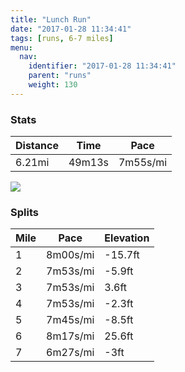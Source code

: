 ```yaml
---
title: "Lunch Run"
date: "2017-01-28 11:34:41"
tags: [runs, 6-7 miles]
menu:
  nav:
    identifier: "2017-01-28 11:34:41"
    parent: "runs"
    weight: 130
---
```


### Stats

| Distance | Time | Pace |
|----------|------|------|
|6.21mi|49m13s|7m55s/mi|

<img src='https://maps.googleapis.com/maps/api/staticmap?maptype=roadmap&path=enc:oyjeIxfvLoJyB{@|Iu@vf@rBjAiA~BbC`N_@bEpAZ`LnU|@vL|BvG~KvGpKlTzEnQtGlm@Odf@yA`\dAv\zGtYxN`SqO_TiHy]{@_ZlCwZaAkp@l@fB{Gag@oGoUsJkO}Di@eEyEsF{XgE{G_IuW_@wHlAcAcBu@t@aCc@qLtA}_@dHgA&key=AIzaSyC1MId7bFpkLXNAaYhBSTb8jLyiSqzbDtM&size=800x800&markers=color:yellow|label:S|53.4724,-2.24893&markers=color:green|label:F|53.472820000000006,-2.2480700000000002'>

### Splits

| Mile | Pace | Elevation |
|------|------|-----------|
|1|8m00s/mi|-15.7ft|
|2|7m53s/mi|-5.9ft|
|3|7m53s/mi|3.6ft|
|4|7m53s/mi|-2.3ft|
|5|7m45s/mi|-8.5ft|
|6|8m17s/mi|25.6ft|
|7|6m27s/mi|-3ft|
